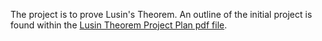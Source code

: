 The project is to prove Lusin's Theorem.
An outline of the initial project is found within the [Lusin Theorem Project Plan pdf file]([/Lusins%20Theorem%20project%20outline.pdf](https://github.com/AadamHaq/MA4N1-Theorem-Proving-with-Lean/blob/main/Project/Lusins%20Theorem%20project%20outline.pdf)https://github.com/AadamHaq/MA4N1-Theorem-Proving-with-Lean/blob/main/Project/Lusins%20Theorem%20project%20outline.pdf).
